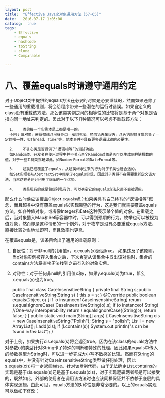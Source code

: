 ```yaml
---
layout: post
title:  "Effective Java之对象通用方法 (57-65)"
date:   2016-07-17 1:05:00
catalog:  true
tags:
    - Effective
    - equals
    - hashcode
    - toString
    - clone
    - Comparable
   
---
```


# 八、覆盖equals时请遵守通用约定

 对于Object类中提供的equals方法在必要的时候是必要重载的，然而如果违背了一些通用的重载准则，将会给程序带来一些潜在的运行时错误。如果自定义的class没有重载该方法，那么该类实例之间的相等性的比较将是基于两个对象是否指向同一地址来判定的。因此对于以下几种情况可以考虑不重载该方法：
 
      1.    类的每一个实例本质上都是唯一的。
      不同于值对象，需要根据其内容作出一定的判定，然而该类型的类，其实例的自身便具备了一定的唯一性，如Thread、Timer等，他本身并不具备更多逻辑比较的必要性。
      
      2.    不关心类是否提供了“逻辑相等”的测试功能。
      如Random类，开发者在使用过程中并不关心两个Random对象是否可以生成同样随机数的值，对于一些工具类亦是如此，如NumberFormat和DateFormat等。
      
      3.    超类已经覆盖了equals，从超类继承过来的行为对于子类也是合适的。
      如Set实现都从AbstractSet中继承了equals实现，因此其子类将不在需要重新定义该方法，当然这也是充分利用了继承的一个优势。
      
      4.    类是私有的或是包级别私有的，可以确定它的equals方法永远不会被调用。
    
   那么什么时候应该覆盖Object.equals呢？如果类具有自己特有的“逻辑相等”概念，而且超类中没有覆盖equals以实现期望的行为，这是我们就需要覆盖equals方法，如各种值对象，或者像Integer和Date这种表示某个值的对象。在重载之后，当对象插入Map和Set等容器中时，可以得到预期的行为。枚举也可以被视为值对象，然而却是这种情形的一个例外，对于枚举是没有必要重载equals方法，直接比较对象地址即可，而且效率也更高。
   
在覆盖equals是，该条目给出了通用的重载原则：

   1. 自反性：对于非null的引用值x，x.equals(x)返回true。
      如果违反了该原则，当x对象实例被存入集合之后，下次希望从该集合中取出该对象时，集合的contains方法将直接无法找到之前存入的对象实例。
      
   2. 对称性：对于任何非null的引用值x和y，如果y.equals(x)为true，那么x.equals(y)也为true。
   
   
        public final class CaseInsensitiveString {
        private final String s;
        public CaseInsensitiveString(String s) {
            this.s = s;
        }
        @Override public boolean equals(Object o) {
            if (o instanceof CaseInsensitiveString) 
                return s.equalsIgnoreCase((CaseInsensitiveString)o).s);
            if (o instanceof String) //One-way interoperability
                return s.equalsIgnoreCase((String)o);
            return false;
        }
        }
        public static void main(String[] args) {
        CaseInsensitiveString cis = new CaseInsensitiveString("Polish");
        String s = "polish";
        List<CaseInsensitiveString> l = new ArrayList<CaseInsensitiveString>();
        l.add(cis);
        if (l.contains(s)) 
            System.out.println("s can be found in the List");
        }
        
 对于上例，如果执行cis.equals(s)将会返回true，因为在该class的equals方法中对参数o的类型针对String作了特殊的判断和特殊的处理，因此如果equals中传入的参数类型为String时，可以进一步完成大小写不敏感的比较。然而在String的equals中，并没有针对CaseInsensitiveString类型做任何处理，因此s.equals(cis)将一定返回false。针对该示例代码，由于无法确定List.contains的实现是基于cis.equals(s)还是基于s.equals(cis)，对于实现逻辑两者都是可以接受的，既然如此，外部的使用者在调用该方法时也应该同样保证并不依赖于底层的具体实现逻辑。由此可见，equals方法的对称性是非常必要的。以上的equals实现可以做如下修改：

